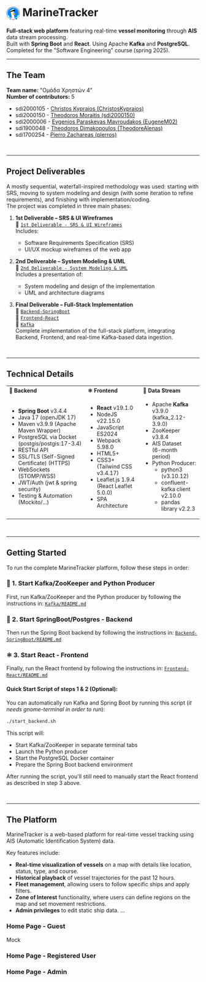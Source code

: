 <h1>
    <img src="https://github.com/sdi2000150/MarineTracker/blob/main/1st%20Deliverable%20-%20SRS%20&%20UI%20Wireframes/UI_Wireframes/Logo.png" alt="Logo" width="35" style="vertical-align: middle;"/> MarineTracker
</h1>
<strong>Full-stack web platform</strong> featuring real-time <strong>vessel monitoring</strong> through <strong>AIS</strong> data stream processing. <br>
Built with <strong>Spring Boot</strong> and <strong>React</strong>. Using Apache <strong>Kafka</strong> and <strong>PostgreSQL</strong>. <br>
Completed for the "Software Engineering" course (spring 2025). 

<br>

---

## The Team 
**Team name:** "Ομάδα Χρηστών 4" <br>
**Number of contributors:** 5
- sdi2000105 - [Christos Kypraios (ChristosKypraios)](https://github.com/ChristosKypraios)
- sdi2000150 - [Theodoros Moraitis (sdi2000150)](https://github.com/sdi2000150)
- sdi2000006 - [Evgenios Paraskevas Mavroudakos (EugeneM02)](https://github.com/EugeneM02)
- sdi1900048 - [Theodoros Dimakopoulos (TheodoreAlenas)](https://github.com/TheodoreAlenas)
- sdi1700254 - [Pierro Zachareas (plerros)](https://github.com/plerros)

<br>

---

## Project Deliverables

A mostly sequential, waterfall-inspired methodology was used: starting with SRS, 
moving to system modeling and design (with some iteration to refine requirements), 
and finishing with implementation/coding. <br>
The project was completed in three main phases:

1. **1st Deliverable – SRS & UI Wireframes**  
   📁 [`1st Deliverable - SRS & UI Wireframes`](./1st%20Deliverable%20-%20SRS%20&%20UI%20Wireframes)  
   Includes:  
   - Software Requirements Specification (SRS)  
   - UI/UX mockup wireframes of the web app

2. **2nd Deliverable – System Modeling & UML**  
   📁 [`2nd Deliverable - System Modeling & UML`](./2nd%20Deliverable%20-%20System%20Modeling%20&%20UML)  
   Includes a presentation of:  
   - System modeling and design of the implementation
   - UML and architecture diagrams 

3. **Final Deliverable – Full-Stack Implementation**  
   📁 [`Backend-SpringBoot`](./Backend-SpringBoot)  
   📁 [`Frontend-React`](./Frontend-React)  
   📁 [`Kafka`](./Kafka)  
   Complete implementation of the full-stack platform, integrating Backend, Frontend, and real-time Kafka-based data ingestion.

<br>

---

## Technical Details

<table>
  <tr>
    <th align="left">🌱 Backend</th>
    <th align="left">⚛️ Frontend</th>
    <th align="left">🦑 Data Stream</th>
  </tr>
  <tr>
    <td>
      <ul>
        <li><strong>Spring Boot</strong> v3.4.4</li>
        <li>Java 17 (openJDK 17)</li>
        <li>Maven v3.9.9 (Apache Maven Wrapper)</li>
        <li>PostgreSQL via Docket (postgis/postgis:17-3.4)</li>
        <li>RESTful API</li>
        <li>SSL/TLS (Self-Signed Certificate) (HTTPS)</li>
        <li>WebSockets (STOMP/WSS)</li>
        <li>JWT/Auth (jwt & spring security)</li>
        <li>Testing & Automation (Mockito/...)</li>
      </ul>
    </td>
    <td>
      <ul>
        <li><strong>React</strong> v19.1.0</li>
        <li>NodeJS v22.15.0</li>
        <li>JavaScript ES2024</li>
        <li>Webpack	5.98.0</li>
        <li>HTML5+</li>
        <li>CSS3+ (Tailwind CSS v3.4.17)</li>
        <li>Leaflet.js 1.9.4 (React Leaflet	5.0.0)</li>
        <li>SPA Architecture</li>
      </ul>
    </td>
    <td>
      <ul>
        <li>Apache <strong>Kafka</strong> v3.9.0 <br>(kafka_2.12-3.9.0)</li>
        <li>ZooKeeper v3.8.4</li>
        <li>AIS Dataset <br>(6-month period)</li>
        <li>Python Producer:
          <ul>
            <li>python3 (v3.10.12)</li>
            <li>confluent-kafka client v2.10.0</li>
            <li>pandas library v2.2.3</li>
          </ul>
        </li>
      </ul>
    </td>
  </tr>
</table>

<br>

---

## Getting Started

To run the complete MarineTracker platform, follow these steps in order:

### 🦑 1. Start Kafka/ZooKeeper and Python Producer
First, run Kafka/ZooKeeper and the Python producer by following the instructions in: 
[`Kafka/README.md`](./Kafka/README.md)

### 🌱 2. Start SpringBoot/Postgres - Backend
Then run the Spring Boot backend by following the instructions in: 
[`Backend-SpringBoot/README.md`](./Backend-SpringBoot/README.md)

### ⚛️ 3. Start React - Frontend
Finally, run the React frontend by following the instructions in: 
[`Frontend-React/README.md`](./Frontend-React/README.md)


#### Quick Start Script of steps 1 & 2 (Optional):
You can automatically run Kafka and Spring Boot by running this script (*it needs gnome-terminal in order to run*):
```bash
./start_backend.sh
```
This script will:
- Start Kafka/ZooKeeper in separate terminal tabs
- Launch the Python producer
- Start the PostgreSQL Docker container
- Prepare the Spring Boot backend environment

After running the script, you'll still need to manually start the React frontend as described in step 3 above.

<br>

---

## The Platform
MarineTracker is a web-based platform for real-time vessel tracking using AIS (Automatic Identification System) data. 

Key features include:
- **Real-time visualization of vessels** on a map with details like location, status, type, and course.
- **Historical playback** of vessel trajectories for the past 12 hours.
- **Fleet management**, allowing users to follow specific ships and apply filters.
- **Zone of Interest** functionality, where users can define regions on the map and set movement restrictions.
- **Admin privileges** to edit static ship data.
...

### Home Page - Guest
Mock

### Home Page - Registered User

### Home Page - Admin
